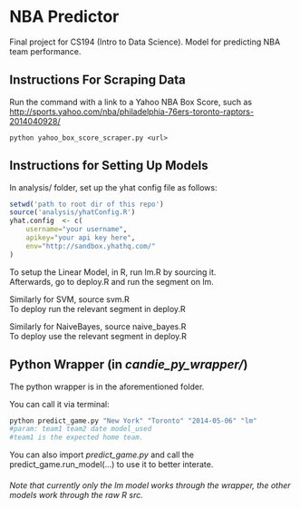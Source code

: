 NBA Predictor
======================================
Final project for CS194 (Intro to Data Science). Model for predicting NBA team performance.

Instructions For Scraping Data
-------
Run the command with a link to a Yahoo NBA Box Score, such as http://sports.yahoo.com/nba/philadelphia-76ers-toronto-raptors-2014040928/

	python yahoo_box_score_scraper.py <url>
	
	
	
Instructions for Setting Up Models
-------
In analysis/ folder, set up the yhat config file as follows:
```R
setwd('path to root dir of this repo')
source('analysis/yhatConfig.R')
yhat.config  <- c(
    username="your username",
    apikey="your api key here",
    env="http://sandbox.yhathq.com/"
)
```
To setup the Linear Model, in R, run lm.R by sourcing it.<br>
Afterwards, go to deploy.R and run the segment on lm.

Similarly for SVM, source svm.R <br>
To deploy run the relevant segment in deploy.R

Similarly for NaiveBayes, source naive_bayes.R <br> 
To deploy use the relevant segment in deploy.R


Python Wrapper (in _candie\_py\_wrapper/_)
-------

The python wrapper is in the aforementioned folder. 

You can call it via terminal:
```bash
python predict_game.py "New York" "Toronto" "2014-05-06" "lm"
#param: team1 team2 date model_used
#team1 is the expected home team.
```
You can also import _predict_game.py_ and call the predict\_game.run\_model(...) to use it to better interate.

###### *_Note that currently only the lm model works through the wrapper, the other models work through the raw R src._*







